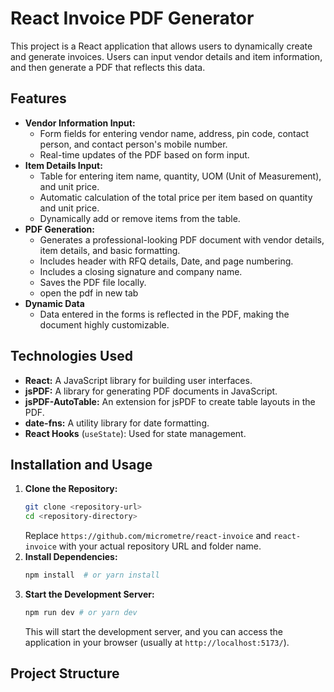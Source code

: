 # React Invoice PDF Generator

This project is a React application that allows users to dynamically create and generate invoices. Users can input vendor details and item information, and then generate a PDF that reflects this data.

## Features

*   **Vendor Information Input:**
    *   Form fields for entering vendor name, address, pin code, contact person, and contact person's mobile number.
    *   Real-time updates of the PDF based on form input.
*   **Item Details Input:**
    *   Table for entering item name, quantity, UOM (Unit of Measurement), and unit price.
    *   Automatic calculation of the total price per item based on quantity and unit price.
    *   Dynamically add or remove items from the table.
*   **PDF Generation:**
    *   Generates a professional-looking PDF document with vendor details, item details, and basic formatting.
    * Includes header with RFQ details, Date, and page numbering.
    *   Includes a closing signature and company name.
    *   Saves the PDF file locally.
    * open the pdf in new tab
* **Dynamic Data**
    * Data entered in the forms is reflected in the PDF, making the document highly customizable.

## Technologies Used

*   **React:** A JavaScript library for building user interfaces.
*   **jsPDF:** A library for generating PDF documents in JavaScript.
*   **jsPDF-AutoTable:** An extension for jsPDF to create table layouts in the PDF.
*   **date-fns:** A utility library for date formatting.
* **React Hooks** (`useState`): Used for state management.

## Installation and Usage

1.  **Clone the Repository:**
    ```bash
    git clone <repository-url>
    cd <repository-directory>
    ```
    Replace `https://github.com/micrometre/react-invoice` and `react-invoice` with your actual repository URL and folder name.
2.  **Install Dependencies:**
    ```bash
    npm install  # or yarn install
    ```
3.  **Start the Development Server:**
    ```bash
    npm run dev # or yarn dev
    ```
    This will start the development server, and you can access the application in your browser (usually at `http://localhost:5173/`).

## Project Structure

